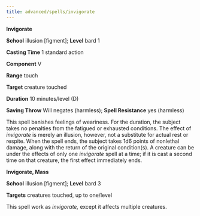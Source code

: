 ```yaml
---
title: advanced/spells/invigorate
---
```

 **Invigorate**

**School** illusion [figment]; **Level** bard 1

**Casting Time** 1 standard action

**Component** V

**Range** touch

**Target** creature touched

**Duration** 10 minutes/level (D)

**Saving Throw** Will negates (harmless); **Spell Resistance** yes (harmless)

This spell banishes feelings of weariness. For the duration, the subject takes no penalties from the fatigued or exhausted conditions. The effect of _invigorate_ is merely an illusion, however, not a substitute for actual rest or respite. When the spell ends, the subject takes 1d6 points of nonlethal damage, along with the return of the original condition(s). A creature can be under the effects of only one _invigorate_ spell at a time; if it is cast a second time on that creature, the first effect immediately ends.

**Invigorate, Mass**

**School** illusion [figment]; **Level** bard 3

**Targets** creatures touched, up to one/level

This spell work as _invigorate,_ except it affects multiple creatures.

